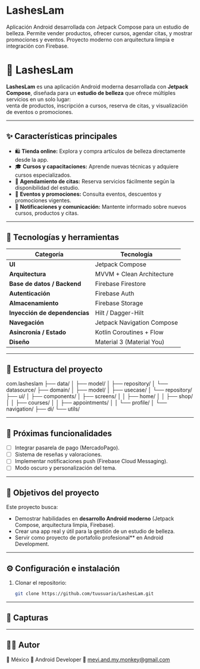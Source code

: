 # LashesLam
Aplicación Android desarrollada con Jetpack Compose para un estudio de belleza. Permite vender productos, ofrecer cursos, agendar citas, y mostrar promociones y eventos. Proyecto moderno con arquitectura limpia e integración con Firebase.

# 💜 LashesLam

**LashesLam** es una aplicación Android moderna desarrollada con **Jetpack Compose**, diseñada para un **estudio de belleza** que ofrece múltiples servicios en un solo lugar:  
venta de productos, inscripción a cursos, reserva de citas, y visualización de eventos o promociones.

---

## ✨ Características principales

- 🛍️ **Tienda online:** Explora y compra artículos de belleza directamente desde la app.  
- 🎓 **Cursos y capacitaciones:** Aprende nuevas técnicas y adquiere cursos especializados.  
- 📅 **Agendamiento de citas:** Reserva servicios fácilmente según la disponibilidad del estudio.  
- 🎉 **Eventos y promociones:** Consulta eventos, descuentos y promociones vigentes.  
- 💬 **Notificaciones y comunicación:** Mantente informado sobre nuevos cursos, productos y citas.  

---

## 🧩 Tecnologías y herramientas

| Categoría | Tecnología |
|------------|-------------|
| **UI** | Jetpack Compose |
| **Arquitectura** | MVVM + Clean Architecture |
| **Base de datos / Backend** | Firebase Firestore |
| **Autenticación** | Firebase Auth |
| **Almacenamiento** | Firebase Storage |
| **Inyección de dependencias** | Hilt / Dagger-Hilt |
| **Navegación** | Jetpack Navigation Compose |
| **Asincronía / Estado** | Kotlin Coroutines + Flow |
| **Diseño** | Material 3 (Material You) |

---

## 📱 Estructura del proyecto

com.lasheslam
├── data/
│ ├── model/
│ ├── repository/
│ └── datasource/
├── domain/
│ ├── model/
│ ├── usecase/
│ └── repository/
├── ui/
│ ├── components/
│ ├── screens/
│ │ ├── home/
│ │ ├── shop/
│ │ ├── courses/
│ │ ├── appointments/
│ │ └── profile/
│ └── navigation/
├── di/
└── utils/


---

## 🚀 Próximas funcionalidades

- [ ] Integrar pasarela de pago (MercadoPago).  
- [ ] Sistema de reseñas y valoraciones.  
- [ ] Implementar notificaciones push (Firebase Cloud Messaging).  
- [ ] Modo oscuro y personalización del tema.  

---

## 🧠 Objetivos del proyecto

Este proyecto busca:
- Demostrar habilidades en **desarrollo Android moderno** (Jetpack Compose, arquitectura limpia, Firebase).  
- Crear una app real y útil para la gestión de un estudio de belleza.  
- Servir como proyecto de portafolio profesional** en Android Development.  

---

## ⚙️ Configuración e instalación

1. Clonar el repositorio:
   ```bash
   git clone https://github.com/tuusuario/LashesLam.git

---

## 📸 Capturas

---

## 🧑‍💻 Autor

📍 México
💼 Android Developer
📧 mevi.and.my.monkey@gmail.com

